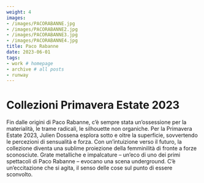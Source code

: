 ```yaml
---
weight: 4
images:
- /images/PACORABANNE.jpg
- /images/PACORABANNE2.jpg
- /images/PACORABANNE3.jpg
- /images/PACORABANNE4.jpg
title: Paco Rabanne
date: 2023-06-01
tags:
- work # homepage
- archive # all posts
- runway
---
```

# Collezioni Primavera Estate 2023 
 Fin dalle origini di Paco Rabanne, c’è sempre stata un’ossessione per la materialità, le trame radicali, le silhouette non organiche. Per la Primavera Estate 2023, Julien Dossena esplora sotto e oltre la superficie, sovvertendo le percezioni di sensualità e forza. Con un’intuizione verso il futuro, la collezione diventa una sublime proiezione della femminilità di fronte a forze sconosciute.
 Grate metalliche e impalcature – un’eco di uno dei primi spettacoli di Paco Rabanne – evocano una scena underground. C’è un’eccitazione che si agita, il senso delle cose sul punto di essere sconvolto.

